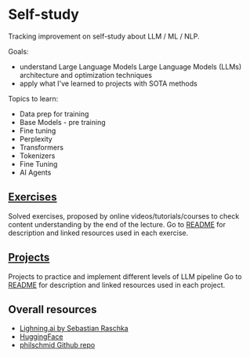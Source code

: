 # Self-study
Tracking improvement on self-study about LLM / ML / NLP.

Goals: 
- understand Large Language Models Large Language Models (LLMs) architecture and optimization techniques
- apply what I've learned to projects with SOTA methods

Topics to learn:
- Data prep for training
- Base Models - pre training
- Fine tuning
- Perplexity
- Transformers
- Tokenizers
- Fine Tuning
- AI Agents

## [Exercises](https://github.com/juliagontijo/self_study/Exercises)
Solved exercises, proposed by online videos/tutorials/courses to check content understanding by the end of the lecture.
Go to [README](https://github.com/juliagontijo/self_study/Exercises/README.md) for description and linked resources used in each exercise.

## [Projects](https://github.com/juliagontijo/self_study/Projects)
Projects to practice and implement different levels of LLM pipeline
Go to [README](https://github.com/juliagontijo/self_study/Projects/README.md) for description and linked resources used in each project.

## Overall resources
- [Lighning.ai by Sebastian Raschka](https://lightning.ai/sebastian)
- [HuggingFace](https://huggingface.co/)
- [philschmid Github repo](https://github.com/philschmid/deep-learning-pytorch-huggingface/blob/main/training/instruction-tune-llama-2-int4.ipynb)
